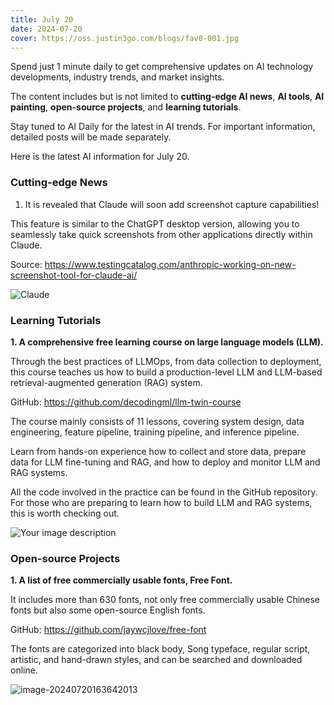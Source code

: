 ```yaml
---
title: July 20
date: 2024-07-20
cover: https://oss.justin3go.com/blogs/fav0-001.jpg
---
```


Spend just 1 minute daily to get comprehensive updates on AI technology developments, industry trends, and market insights.

The content includes but is not limited to **cutting-edge AI news**, **AI tools**, **AI painting**, **open-source projects**, and **learning tutorials**.

Stay tuned to AI Daily for the latest in AI trends. For important information, detailed posts will be made separately.

Here is the latest AI information for July 20.

### Cutting-edge News

1. It is revealed that Claude will soon add screenshot capture capabilities!

This feature is similar to the ChatGPT desktop version, allowing you to seamlessly take quick screenshots from other applications directly within Claude.

Source: https://www.testingcatalog.com/anthropic-working-on-new-screenshot-tool-for-claude-ai/

![Claude](https://cdn.jsdelivr.net/gh/freelander/oss@master/ai-daily/2024-07-20/screenshot-claude.ai-2024.07.19-22_41_21.png)

### Learning Tutorials

**1. A comprehensive free learning course on large language models (LLM).**

Through the best practices of LLMOps, from data collection to deployment, this course teaches us how to build a production-level LLM and LLM-based retrieval-augmented generation (RAG) system.

GitHub: https://github.com/decodingml/llm-twin-course

The course mainly consists of 11 lessons, covering system design, data engineering, feature pipeline, training pipeline, and inference pipeline.

Learn from hands-on experience how to collect and store data, prepare data for LLM fine-tuning and RAG, and how to deploy and monitor LLM and RAG systems.

All the code involved in the practice can be found in the GitHub repository. For those who are preparing to learn how to build LLM and RAG systems, this is worth checking out.

![Your image description](https://cdn.jsdelivr.net/gh/freelander/oss@master/ai-daily/2024-07-20/cover.png)

### Open-source Projects

**1. A list of free commercially usable fonts, Free Font.**

It includes more than 630 fonts, not only free commercially usable Chinese fonts but also some open-source English fonts.

GitHub: https://github.com/jaywcjlove/free-font

The fonts are categorized into black body, Song typeface, regular script, artistic, and hand-drawn styles, and can be searched and downloaded online.

![image-20240720163642013](https://cdn.jsdelivr.net/gh/freelander/oss@master/ai-daily/2024-07-20/image-20240720163642013.png)

